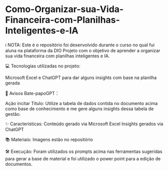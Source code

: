 # Como-Organizar-sua-Vida-Financeira-com-Planilhas-Inteligentes-e-IA

ℹ️ NOTA: Este é o repositório foi desenvolvido durante o curso no qual fui aluna na plataforma da DIO Projeto com o objetivo de aprender a organizar sua vida financeira com planilhas inteligentes e IA.

💻 Tecnologias utilizadas no projeto:  

Microsoft Excel e
ChatGPT para dar alguns insights com base na planilha gerada

🧠 Avisos Bate-papoGPT：

Ação incitar Título: Utilize a tabela de dados contida no documento acima como base de conhecimento e me gere alguns insights dessa tabela de gestão. 

✨ Características: 
Conteúdo gerado via Microsoft Excel
Insights gerados via ChatGPT 

📚 Materiais: Imagens estão no repositório

🛠️ Execução: 
Foram utilizados os prompts acima nas ferramentas sugeridas para gerar a base de material e foi utilizado o power point para a edição de documentos.
